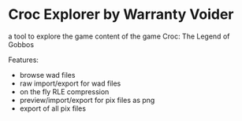 # Croc Explorer by Warranty Voider

a tool to explore the game content of the game Croc: The Legend of Gobbos

Features:

- browse wad files
- raw import/export for wad files
- on the fly RLE compression
- preview/import/export for pix files as png
- export of all pix files
